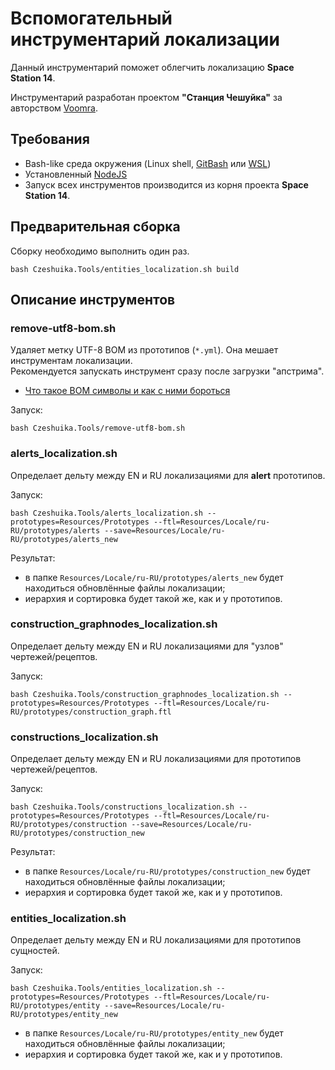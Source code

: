 # Вспомогательный инструментарий локализации

Данный инструментарий поможет облегчить локализацию **Space Station 14**.

Инструментарий разработан проектом **"Станция Чешуйка"** за авторством [Voomra](https://github.com/DmitriyMX).

## Требования

- Bash-like среда окружения (Linux shell, [GitBash](https://git-scm.com/downloads) или [WSL](https://learn.microsoft.com/ru-ru/windows/wsl/))
- Установленный [NodeJS](https://nodejs.org)
- Запуск всех инструментов производится из корня проекта **Space Station 14**.

## Предварительная сборка

Сборку необходимо выполнить один раз.

```shell
bash Czeshuika.Tools/entities_localization.sh build
```

## Описание инструментов

### remove-utf8-bom.sh

Удаляет метку UTF-8 BOM из прототипов (`*.yml`). Она мешает инструментам локализации.  
Рекомендуется запускать инструмент сразу после загрузки "апстрима".

- [Что такое BOM символы и как с ними бороться](https://help.reg.ru/support/hosting/sayt-ne-rabotayet/chto-takoye-bom-simvoly-i-kak-s-nimi-borotsya)

Запуск:

```shell
bash Czeshuika.Tools/remove-utf8-bom.sh
```

### alerts_localization.sh

Определает дельту между EN и RU локализациями для **alert** прототипов.

Запуск:

```shell
bash Czeshuika.Tools/alerts_localization.sh --prototypes=Resources/Prototypes --ftl=Resources/Locale/ru-RU/prototypes/alerts --save=Resources/Locale/ru-RU/prototypes/alerts_new
```

Результат:

- в папке `Resources/Locale/ru-RU/prototypes/alerts_new` будет находиться обновлённые файлы локализации;
- иерархия и сортировка будет такой же, как и у прототипов.

### construction_graphnodes_localization.sh

Определает дельту между EN и RU локализациями для "узлов" чертежей/рецептов.

Запуск:

```shell
bash Czeshuika.Tools/construction_graphnodes_localization.sh --prototypes=Resources/Prototypes --ftl=Resources/Locale/ru-RU/prototypes/construction_graph.ftl
```

### constructions_localization.sh

Определает дельту между EN и RU локализациями для прототипов чертежей/рецептов.

Запуск:

```shell
bash Czeshuika.Tools/constructions_localization.sh --prototypes=Resources/Prototypes --ftl=Resources/Locale/ru-RU/prototypes/construction --save=Resources/Locale/ru-RU/prototypes/construction_new
```

Результат:

- в папке `Resources/Locale/ru-RU/prototypes/construction_new` будет находиться обновлённые файлы локализации;
- иерархия и сортировка будет такой же, как и у прототипов.

### entities_localization.sh

Определает дельту между EN и RU локализациями для прототипов сущностей.

Запуск:

```shell
bash Czeshuika.Tools/entities_localization.sh --prototypes=Resources/Prototypes --ftl=Resources/Locale/ru-RU/prototypes/entity --save=Resources/Locale/ru-RU/prototypes/entity_new
```

- в папке `Resources/Locale/ru-RU/prototypes/entity_new` будет находиться обновлённые файлы локализации;
- иерархия и сортировка будет такой же, как и у прототипов.
